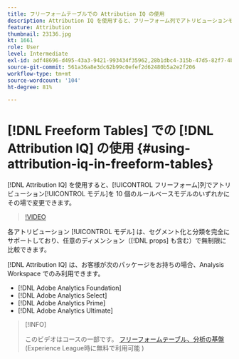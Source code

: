 ```yaml
---
title: フリーフォームテーブルでの Attribution IQ の使用
description: Attribution IQ を使用すると、フリーフォーム列でアトリビューションモデルを 10 個のルールベースモデルのいずれかにその場で変更できます。
feature: Attribution
thumbnail: 23136.jpg
kt: 1661
role: User
level: Intermediate
exl-id: adf48696-d495-43a3-9421-993434f35962,28b1dbc4-315b-47d5-82f7-4b394ed31ad8
source-git-commit: 561a36a8e3dc62b99c0efef2d62480b5a2e2f206
workflow-type: tm+mt
source-wordcount: '104'
ht-degree: 81%

---
```


# [!DNL Freeform Tables] での [!DNL Attribution IQ] の使用 {#using-attribution-iq-in-freeform-tables}

[!DNL Attribution IQ] を使用すると、[!UICONTROL フリーフォーム]列でアトリビューション[!UICONTROL モデル]を 10 個のルールベースモデルのいずれかにその場で変更できます。

>[!VIDEO](https://video.tv.adobe.com/v/23136/?quality=12)

各アトリビューション [!UICONTROL モデル] は、セグメント化と分類を完全にサポートしており、任意のディメンション（[!DNL props] も含む）で無制限に比較できます。

[!DNL Attribution IQ] は、お客様が次のパッケージをお持ちの場合、Analysis Workspace でのみ利用できます。

* [!DNL Adobe Analytics Foundation]
* [!DNL Adobe Analytics Select]
* [!DNL Adobe Analytics Prime]
* [!DNL Adobe Analytics Ultimate]

>[!INFO]
>
> このビデオはコースの一部です。 [フリーフォームテーブル、分析の基盤](https://experienceleague.adobe.com/?recommended=Analytics-U-1-2020.3)(Experience League時に無料で利用可能 )
